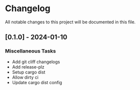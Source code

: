 # Changelog

All notable changes to this project will be documented in this file.

## [0.1.0] - 2024-01-10

### Miscellaneous Tasks

- Add git cliff changelogs
- Add release-plz
- Setup cargo dist
- Allow dirty ci
- Update cargo dist config

<!-- generated by git-cliff -->
